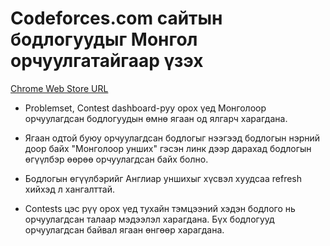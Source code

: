 # Codeforces.com сайтын бодлогуудыг Монгол орчуулгатайгаар үзэх

[Chrome Web Store URL](https://chrome.google.com/webstore/detail/codeforces-mongolia/fghdlncknpkheekfjgdlnahjpomhbpbj)

- Problemset, Contest dashboard-руу орох үед Монголоор орчуулагдсан бодлогуудын
  өмнө ягаан од ялгарч харагдана.

- Ягаан одтой буюу орчуулагдсан бодлогыг нээгээд бодлогын нэрний доор байх
  "Монголоор унших" гэсэн линк дээр дарахад бодлогын өгүүлбэр өөрөө
  орчуулагдсан байх болно.

- Бодлогын өгүүлбэрийг Англиар уншихыг хүсвэл хуудсаа refresh хийхэд л
  хангалттай.

- Contests цэс рүү орох үед тухайн тэмцээний хэдэн бодлого нь орчуулагдсан
  талаар мэдээлэл харагдана. Бүх бодлогууд орчуулагдсан байвал ягаан өнгөөр
  харагдана.
